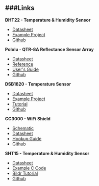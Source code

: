 ###Links
------------------

**DHT22 - Temperature & Humidity Sensor**

* [Datasheet](http://dlnmh9ip6v2uc.cloudfront.net/datasheets/Sensors/Weather/RHT03.pdf)
* [Example Project](http://garagelab.com/profiles/blogs/tutorial-humidity-and-temperature-sensor-with-arduino)
* [Github](https://github.com/sparkfun/RHT03)

**Pololu - QTR-8A Reflectance Sensor Array**

* [Datasheet](http://www.pololu.com/file/0J117/QRE1113GR.pdf)
* [Reference](http://www.pololu.com/docs/pdf/0J19/QTR_arduino_library.pdf)
* [User's Guide](http://www.pololu.com/docs/0J12)
* [Github](https://github.com/pololu/qtr-sensors-arduino)

**DSB1820 - Temperature Sensor**

* [Datasheet](http://datasheets.maxim-ic.com/en/ds/DS18B20.pdf)
* [Example Project](http://mbed.org/users/snatch59/notebook/onewirecrc/)
* [Tutorial](http://bildr.org/2011/07/ds18b20-arduino/)
* [Github](https://github.com/adafruit/DHT-sensor-library)

**CC3000 - WiFi Shield**

* [Schematic](https://cdn.sparkfun.com/datasheets/Wireless/WiFi/CC3000_WiFi_Shield.pdf)
* [Datasheet](https://cdn.sparkfun.com/datasheets/Wireless/WiFi/cc3000.pdf)
* [Hookup Guide](https://learn.sparkfun.com/tutorials/cc3000-hookup-guide)
* [Github](http://github.com/sparkfun/SFE_CC3000_Library/archive/master.zip)

**SHT15 - Temperature & Humidity Sensor**

* [Datasheet](http://www.sparkfun.com/datasheets/Sensors/Datasheet-humidity-sensor-SHT1x.pdf)
* [Example C Code](http://www.sparkfun.com/datasheets/Sensors/SHT15-Testing-v11.zip)
* [Bildr Tutorial](http://bildr.org/2012/11/sht15-arduino/)
* [Github](https://github.com/sparkfun/SHT15_Breakout)